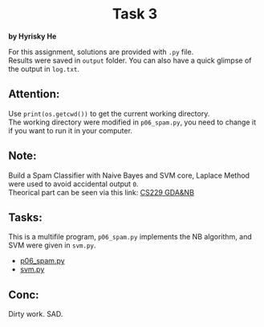 # <center> Task 3
**by Hyrisky He**

For this assignment, solutions are provided with `.py` file.\
Results were saved in `output` folder. You can also have a quick glimpse of the output in `log.txt`.

## Attention:

Use `print(os.getcwd())` to get the current working directory.\
The working directory were modified in `p06_spam.py`, you need to change it if you want to run it in your computer.

## Note:

Build a Spam Classifier with Naive Bayes and SVM core, Laplace Method were used to avoid accidental output `0`.\
Theorical part can be seen via this link: [CS229 GDA&NB](https://www.youtube.com/watch?v=nt63k3bfXS0&list=PLoROMvodv4rMiGQp3WXShtMGgzqpfVfbU&index=5)

## Tasks:

This is a multifile program, `p06_spam.py` implements the NB algorithm, and SVM were given in `svm.py`.
- [p06_spam.py](https://github.com/Hyr1sky/PRML/blob/main/Task_3/src/p06_spam.py)
- [svm.py](https://github.com/Hyr1sky/PRML/blob/main/Task_3/src/svm.py)

## Conc:

Dirty work. SAD.